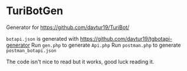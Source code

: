 # TuriBotGen
Generator for https://github.com/davtur19/TuriBot/

`botapi.json` is generated with https://github.com/davtur19/tgbotapi-generator
Run `gen.php` to generate `Api.php`
Run `postman.php` to generate `postman_botapi.json`

The code isn't nice to read but it works, good luck reading it.
